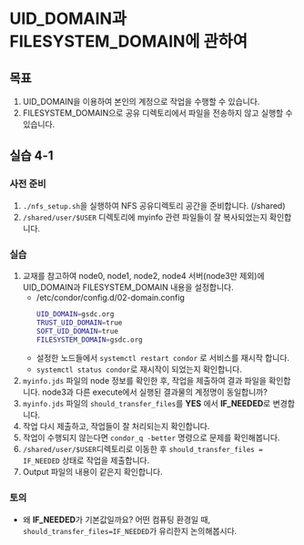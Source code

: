 # UID_DOMAIN과 FILESYSTEM_DOMAIN에 관하여 

## 목표
1. UID_DOMAIN을 이용하여 본인의 계정으로 작업을 수행할 수 있습니다.
1. FILESYSTEM_DOMAIN으로 공유 디렉토리에서 파일을 전송하지 않고 실행할 수 있습니다.

## 실습 4-1
### 사전 준비
1. ```./nfs_setup.sh```을 실행하여 NFS 공유디렉토리 공간을 준비합니다. (/shared) 
1. ```/shared/user/$USER``` 디렉토리에 myinfo 관련 파일들이 잘 복사되었는지 확인합니다.
### 실습
1. 교재를 참고하여 node0, node1, node2, node4 서버(node3만 제외)에 UID_DOMAIN과 FILESYSTEM_DOMAIN 내용을 설정합니다.
   * /etc/condor/config.d/02-domain.config
      ```bash
      UID_DOMAIN=gsdc.org
      TRUST_UID_DOMAIN=true
      SOFT_UID_DOMAIN=true
      FILESYSTEM_DOMAIN=gsdc.org
      ``` 
   * 설정한 노드들에서 ```systemctl restart condor``` 로 서비스를 재시작 합니다.
   * ```systemctl status condor```로 재시작이 되었는지 확인합니다.
1. ```myinfo.jds``` 파일의 node 정보를 확인한 후, 작업을 제출하여 결과 파일을 확인합니다. node3과 다른 execute에서 실행된 결과물의 계정명이 동일합니까?
1. ```myinfo.jds``` 파일의 ```should_transfer_files```를  **YES** 에서 **IF_NEEDED**로 변경합니다.
1. 작업 다시 제출하고, 작업들이 잘 처리되는지 확인합니다.
1. 작업이 수행되지 않는다면 ```condor_q -better``` 명령으로 문제를 확인해봅니다. 
1. ```/shared/user/$USER```디렉토리로 이동한 후 ```should_transfer_files = IF_NEEDED``` 상태로 작업을 제출합니다.
1. Output 파일의 내용이 같은지 확인합니다. 
### 토의
* 왜 **IF_NEEDED**가 기본값일까요? 어떤 컴퓨팅 환경일 때, ```should_transfer_files=IF_NEEDED```가 유리한지 논의해봅시다. 

